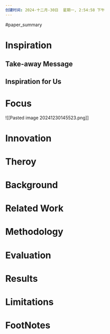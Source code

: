```yaml
---
创建时间: 2024-十二月-30日  星期一, 2:54:58 下午
---
```

#paper_summary 

# Inspiration


## Take-away Message




## Inspiration for Us





# Focus
![[Pasted image 20241230145523.png]]


# Innovation



# Theroy



# Background



# Related Work




# Methodology



# Evaluation



# Results



# Limitations


# FootNotes
